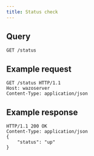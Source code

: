 ```yaml
---
title: Status check
---
```


## Query

```
GET /status
```

## Example request

```
GET /status HTTP/1.1
Host: wazoserver
Content-Type: application/json
```

## Example response

```
HTTP/1.1 200 OK
Content-Type: application/json
{
    "status": "up"
}
```
